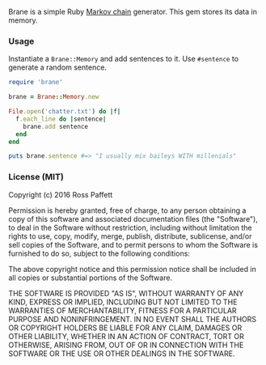 Brane is a simple Ruby [Markov chain](http://en.wikipedia.org/wiki/Markov_chain) generator. This gem stores its data in memory.

### Usage

Instantiate a `Brane::Memory` and add sentences to it. Use `#sentence` to generate a random sentence.

```ruby
require 'brane'

brane = Brane::Memory.new

File.open('chatter.txt') do |f|
  f.each_line do |sentence|
    brane.add sentence
  end
end

puts brane.sentence #=> "I usually mix baileys WITH millenials"
```

### License (MIT)

Copyright (c) 2016 Ross Paffett

Permission is hereby granted, free of charge, to any person obtaining a copy of this software and associated documentation files (the "Software"), to deal in the Software without restriction, including without limitation the rights to use, copy, modify, merge, publish, distribute, sublicense, and/or sell copies of the Software, and to permit persons to whom the Software is furnished to do so, subject to the following conditions:

The above copyright notice and this permission notice shall be included in all copies or substantial portions of the Software.

THE SOFTWARE IS PROVIDED "AS IS", WITHOUT WARRANTY OF ANY KIND, EXPRESS OR IMPLIED, INCLUDING BUT NOT LIMITED TO THE WARRANTIES OF MERCHANTABILITY, FITNESS FOR A PARTICULAR PURPOSE AND NONINFRINGEMENT. IN NO EVENT SHALL THE AUTHORS OR COPYRIGHT HOLDERS BE LIABLE FOR ANY CLAIM, DAMAGES OR OTHER LIABILITY, WHETHER IN AN ACTION OF CONTRACT, TORT OR OTHERWISE, ARISING FROM, OUT OF OR IN CONNECTION WITH THE SOFTWARE OR THE USE OR OTHER DEALINGS IN THE SOFTWARE.
